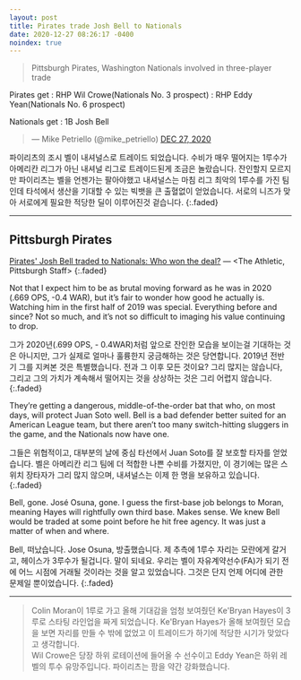 ```yaml
---
layout: post
title: Pirates trade Josh Bell to Nationals
date: 2020-12-27 08:26:17 -0400
noindex: true
---
```


> Pittsburgh Pirates, Washington Nationals involved in three-player trade

Pirates get
: RHP Wil Crowe(Nationals No. 3 prospect)
: RHP Eddy Yean(Nationals No. 6 prospect)   

Nationals get
: 1B Josh Bell

<script async src="//platform.twitter.com/widgets.js" charset="utf-8"></script>
<blockquote class="twitter-tweet" data-lang="en">
  &mdash; Mike Petriello (@mike_petriello)
  <a href="https://twitter.com/mike_petriello/status/1342926835374546944">DEC 27, 2020</a>
</blockquote>

파이리츠의 조시 벨이 내셔널스로 트레이드 되었습니다. 수비가 매우 떨어지는 1루수가 아메리칸 리그가 아닌 내셔널 리그로 트레이드된게 조금은 놀랐습니다. 잔인할지 모르지만 파이리츠는 벨을 언젠가는 팔아야했고 내셔널스는 마침 리그 최악의 1루수를 가진 팀인데 타석에서 생산을 기대할 수 있는 빅뱃을 큰 출혈없이 얻었습니다. 서로의 니즈가 맞아 서로에게 필요한 적당한 딜이 이루어진것 겉습니다.
{:.faded}

---

## Pittsburgh Pirates
[Pirates' Josh Bell traded to Nationals: Who won the deal?](https://theathletic.com/2284107/2020/12/24/josh-bell-trade-washington-nationals-pittsburgh-pirates/) &mdash; <The Athletic, Pittsburgh Staff>
{:.faded}

Not that I expect him to be as brutal moving forward as he was in 2020 (.669 OPS, -0.4 WAR), but it’s fair to wonder how good he actually is. Watching him in the first half of 2019 was special. Everything before and since? Not so much, and it’s not so difficult to imaging his value continuing to drop.

그가 2020년(.699 OPS, - 0.4WAR)처럼 앞으로 잔인한 모습을 보이는걸 기대하는 것은 아니지만, 그가 실제로 얼마나 훌륭한지 궁금해하는 것은 당연합니다. 2019년 전반기 그를 지켜본 것은 특별했습니다. 전과 그 이후 모든 것이요? 그리 많지는 않습니다, 그리고 그의 가치가 계속해서 떨어지는 것을 상상하는 것은 그리 어렵지 않습니다.
{:.faded}

They’re getting a dangerous, middle-of-the-order bat that who, on most days, will protect Juan Soto well. Bell is a bad defender better suited for an American League team, but there aren’t too many switch-hitting sluggers in the game, and the Nationals now have one.

그들은 위협적이고, 대부분의 날에 중심 타선에서 Juan Soto를 잘 보호할 타자를 얻었습니다. 벨은 아메리칸 리그 팀에 더 적합한 나쁜 수비를 가졌지만, 이 경기에는 많은 스위치 장타자가 그리 많지 않으며, 내셔널스는 이제 한 명을 보유하고 있습니다.
{:.faded}

Bell, gone. José Osuna, gone. I guess the first-base job belongs to Moran, meaning Hayes will rightfully own third base. Makes sense. We knew Bell would be traded at some point before he hit free agency. It was just a matter of when and where.

Bell, 떠났습니다. Jose Osuna, 방출했습니다. 제 추측에 1루수 자리는 모란에게 갈거고,  헤이스가 3루수가 될겁니다. 말이 되네요. 우리는 벨이 자유계약선수(FA)가 되기 전에 어느 시점에 거래될 것이라는 것을 알고 있었습니다. 그것은 단지 언제 어디에 관한 문제일 뿐이었습니다.
{:.faded}

---

> Colin Moran이 1루로 가고 올해 기대감을 엄청 보여줬던 Ke'Bryan Hayes이 3루로 스타팅 라인업을 짜게 되었습니다. Ke'Bryan Hayes가 올해 보여줬던 모습을 보면 자리를 만들 수 밖에 없었고 이 트레이드가 하기에 적당한 시기가 맞았다고 생각합니다.   
Wil Crowe은 당장 하위 로테이션에 들어올 수 선수이고 Eddy Yean은 하위 레벨의 투수 유망주입니다. 파이리츠는 팜을 약간 강화했습니다.
